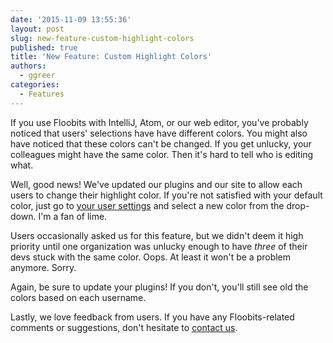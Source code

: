 ```yaml
---
date: '2015-11-09 13:55:36'
layout: post
slug: new-feature-custom-highlight-colors
published: true
title: 'New Feature: Custom Highlight Colors'
authors:
  - ggreer
categories:
  - Features
---
```


If you use Floobits with IntelliJ, Atom, or our web editor, you've probably noticed that users' selections have have different colors. You might also have noticed that these colors can't be changed. If you get unlucky, your colleagues might have the same color. Then it's hard to tell who is editing what.

Well, good news! We've updated our plugins and our site to allow each users to change their highlight color. If you're not satisfied with your default color, just go to [your user settings](https://floobits.com/dash/settings#user) and select a new color from the drop-down. I'm a fan of lime.

Users occasionally asked us for this feature, but we didn't deem it high priority until one organization was unlucky enough to have *three* of their devs stuck with the same color. Oops. At least it won't be a problem anymore. Sorry.

Again, be sure to update your plugins! If you don't, you'll still see old the colors based on each username.

Lastly, we love feedback from users. If you have any Floobits-related comments or suggestions, don't hesitate to [contact us](mailto:info@floobits.com).
